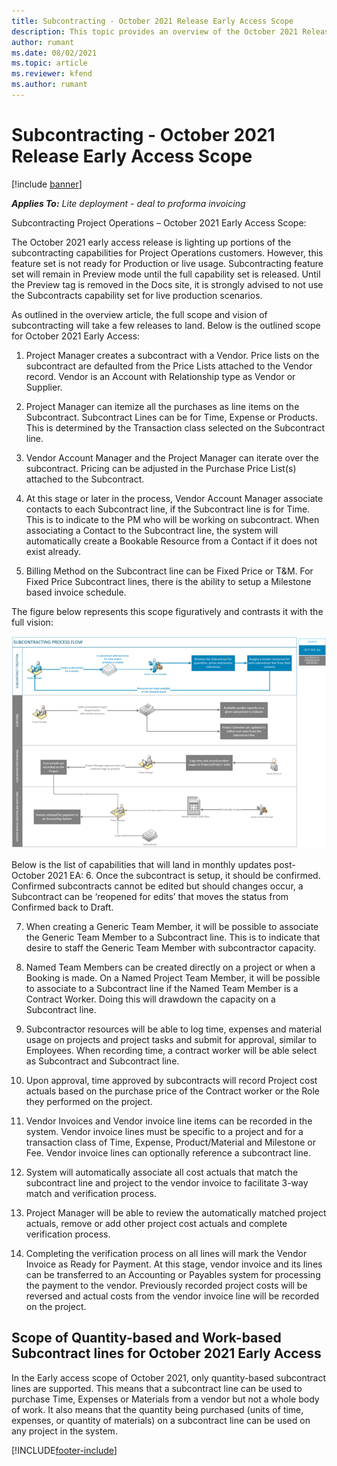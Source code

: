 ```yaml
---
title: Subcontracting - October 2021 Release Early Access Scope
description: This topic provides an overview of the October 2021 Release Early Access Scope for Sucbontracting capabilities in Project Operations.
author: rumant
ms.date: 08/02/2021
ms.topic: article
ms.reviewer: kfend 
ms.author: rumant
---
```


# Subcontracting - October 2021 Release Early Access Scope

[!include [banner](../../includes/dataverse-preview.md)]

_**Applies To:** Lite deployment - deal to proforma invoicing_


Subcontracting Project Operations – October 2021 Early Access Scope:

The October 2021 early access release is lighting up portions of the subcontracting capabilities for Project Operations customers. However, this feature set is not ready for Production or live usage. Subcontracting feature set will remain in Preview mode until the full capability set is released. Until the Preview tag is removed in the Docs site, it is strongly advised to not use the Subcontracts capability set for live production scenarios.

As outlined in the overview article, the full scope and vision of subcontracting will take a few releases to land. Below is the outlined scope for October 2021 Early Access:

1.	Project Manager creates a subcontract with a Vendor. Price lists on the subcontract are defaulted from the Price Lists attached to the Vendor record. Vendor is an Account with Relationship type as Vendor or Supplier.

2.	Project Manager can itemize all the purchases as line items on the Subcontract. Subcontract Lines can be for Time, Expense or Products. This is determined by the Transaction class selected on the Subcontract line.

3.	Vendor Account Manager and the Project Manager can iterate over the subcontract. Pricing can be adjusted in the Purchase Price List(s) attached to the Subcontract. 

4.	At this stage or later in the process, Vendor Account Manager associate contacts to each Subcontract line, if the Subcontract line is for Time. This is to indicate to the PM who will be working on subcontract. When associating a Contact to the Subcontract line, the system will automatically create a Bookable Resource from a Contact if it does not exist already. 

5.	Billing Method on the Subcontract line can be Fixed Price or T&M. For Fixed Price Subcontract lines, there is the ability to setup a Milestone based invoice schedule. 

The figure below represents this scope figuratively and contrasts it with the full vision:

![Subcontracting process flow](../media/SubcontractingEAFlow.png)
  
Below is the list of capabilities that will land in monthly updates post-October 2021 EA:
6.	Once the subcontract is setup, it should be confirmed. Confirmed subcontracts cannot be edited but should changes occur, a Subcontract can be ‘reopened for edits’ that moves the status from Confirmed back to Draft. 

7.	When creating a Generic Team Member, it will be possible to associate the Generic Team Member to a Subcontract line. This is to indicate that desire to staff the Generic Team Member with subcontractor capacity.

8.	Named Team Members can be created directly on a project or when a Booking is made. On a Named Project Team Member, it will be possible to associate to a Subcontract line if the Named Team Member is a Contract Worker. Doing this will drawdown the capacity on a Subcontract line. 

9.	Subcontractor resources will be able to log time, expenses and material usage on projects and project tasks and submit for approval, similar to Employees. When recording time, a contract worker will be able select as Subcontract and Subcontract line. 

10.	Upon approval, time approved by subcontracts will record Project cost actuals based on the purchase price of the Contract worker or the Role they performed on the project.

11.	Vendor Invoices and Vendor invoice line items can be recorded in the system. Vendor invoice lines must be specific to a project and for a transaction class of Time, Expense, Product/Material and Milestone or Fee. Vendor invoice lines can optionally reference a subcontract line. 

12.	System will automatically associate all cost actuals that match the subcontract line and project to the vendor invoice to facilitate 3-way match and verification process. 

13.	Project Manager will be able to review the automatically matched project actuals, remove or add other project cost actuals and complete verification process. 

14.	Completing the verification process on all lines will mark the Vendor Invoice as Ready for Payment. At this stage, vendor invoice and its lines can be transferred to an Accounting or Payables system for processing the payment to the vendor. Previously recorded project costs will be reversed and actual costs from the vendor invoice line will be recorded on the project. 

## Scope of Quantity-based and Work-based Subcontract lines for October 2021 Early Access
In the Early access scope of October 2021, only quantity-based subcontract lines are supported. This means that a subcontract line can be used to purchase Time, Expenses or Materials from a vendor but not a whole body of work. It also means that the quantity being purchased (units of time, expenses, or quantity of materials) on a subcontract line can be used on any project in the system. 


[!INCLUDE[footer-include](../../includes/footer-banner.md)]
